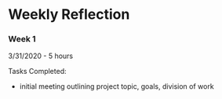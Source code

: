 # Weekly Reflection

### Week 1

3/31/2020 - 5 hours

Tasks Completed:
* initial meeting outlining project topic, goals, division of work
